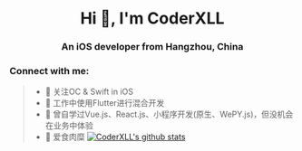<h1 align="center">Hi 👋, I'm CoderXLL</h1>
<h3 align="center">An iOS developer from Hangzhou, China</h3>

<h3 align="left">Connect with me:</h3>
<p align="left">
</p>

> - :orange_book: 关注OC & Swift in iOS
> - :hammer: 工作中使用Flutter进行混合开发
> - :ram: 曾自学过Vue.js、React.js、小程序开发(原生、WePY.js)，但没机会在业务中体验
> - :meat_on_bone: 爱食肉糜
[![CoderXLL's github stats](https://github-readme-stats.vercel.app/api?username=b593771943)](https://github.com/b593771943/github-readme-stats)
